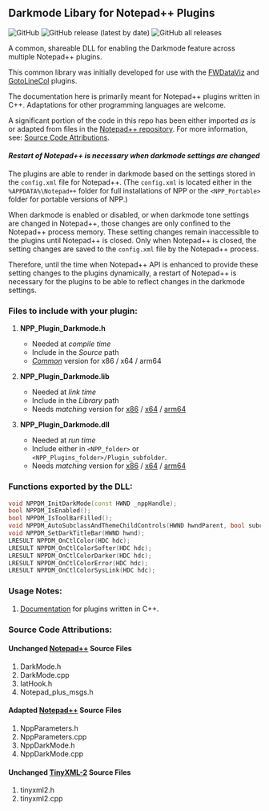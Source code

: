 ## Darkmode Libary for Notepad++ Plugins

![GitHub](https://img.shields.io/github/license/shriprem/NPP_Plugin_Darkmode) ![GitHub release (latest by date)](https://img.shields.io/github/v/release/shriprem/NPP_Plugin_Darkmode) ![GitHub all releases](https://img.shields.io/github/downloads/shriprem/NPP_Plugin_Darkmode/total)

A common, shareable DLL for enabling the Darkmode feature across multiple Notepad++ plugins.

This common library was initially developed for use with the [FWDataViz](https://github.com/shriprem/FWDataViz) and [GotoLineCol](https://github.com/shriprem/Goto-Line-Col-NPP-Plugin) plugins.

The documentation here is primarily meant for Notepad++ plugins written in C++. Adaptations for other programming languages are welcome.

A significant portion of the code in this repo has been either imported _as is_ or adapted from files in the [Notepad++ repository](https://github.com/notepad-plus-plus/notepad-plus-plus). For more information, see: [Source Code Attributions](#source-code-attributions).


#### _Restart of Notepad++ is necessary when darkmode settings are changed_
The plugins are able to render in darkmode based on the settings stored in the `config.xml` file for Notepad++. (The `config.xml` is located either in the `%APPDATA%\Notepad++` folder for full installations of NPP or the `<NPP_Portable>` folder for portable versions of NPP.)

When darkmode is enabled or disabled, or when darkmode tone settings are changed in Notepad++, those changes are only confined to the Notepad++ process memory. These setting changes remain inaccessible to the plugins until Notepad++ is closed. Only when Notepad++ is closed, the setting changes are saved to the `config.xml` file by the Notepad++ process.

Therefore, until the time when Notepad++ API is enhanced to provide these setting changes to the plugins dynamically, a restart of Notepad++ is necessary for the plugins to be able to reflect changes in the darkmode settings.


### Files to include with your plugin:
1. **NPP_Plugin_Darkmode.h**
   * Needed at _compile time_
   * Include in the _Source_ path
   * [_Common_](https://github.com/shriprem/NPP_Plugin_Darkmode/blob/master/NPP_Plugin_Darkmode/NPP_Plugin_Darkmode.h) version for x86 / x64 / arm64

2. **NPP_Plugin_Darkmode.lib**
   * Needed at _link time_
   * Include in the _Library_ path
   * Needs _matching_ version for [x86](https://github.com/shriprem/NPP_Plugin_Darkmode/blob/master/Release/Win32/NPP_Plugin_Darkmode.lib) / [x64](https://github.com/shriprem/NPP_Plugin_Darkmode/blob/master/Release/x64/NPP_Plugin_Darkmode.lib) / [arm64](https://github.com/shriprem/NPP_Plugin_Darkmode/blob/master/Release/ARM64/NPP_Plugin_Darkmode.lib)

3. **NPP_Plugin_Darkmode.dll**
   * Needed at _run time_
   * Include either in `<NPP_folder>` or `<NPP_Plugins_folder>/Plugin_subfolder`.
   * Needs _matching_ version for [x86](https://github.com/shriprem/NPP_Plugin_Darkmode/blob/master/Release/Win32/NPP_Plugin_Darkmode.dll) / [x64](https://github.com/shriprem/NPP_Plugin_Darkmode/blob/master/Release/x64/NPP_Plugin_Darkmode.dll) / [arm64](https://github.com/shriprem/NPP_Plugin_Darkmode/blob/master/Release/ARM64/NPP_Plugin_Darkmode.dll)



### Functions exported by the DLL:
```c++
void NPPDM_InitDarkMode(const HWND _nppHandle);
bool NPPDM_IsEnabled();
bool NPPDM_IsToolBarFilled();
void NPPDM_AutoSubclassAndThemeChildControls(HWND hwndParent, bool subclass = true, bool theme = true);
void NPPDM_SetDarkTitleBar(HWND hwnd);
LRESULT NPPDM_OnCtlColor(HDC hdc);
LRESULT NPPDM_OnCtlColorSofter(HDC hdc);
LRESULT NPPDM_OnCtlColorDarker(HDC hdc);
LRESULT NPPDM_OnCtlColorError(HDC hdc);
LRESULT NPPDM_OnCtlColorSysLink(HDC hdc);
```

### Usage Notes:
1. [Documentation](https://github.com/shriprem/NPP_Plugin_Darkmode/blob/master/c_plus_plus.md) for plugins written in C++.

### Source Code Attributions:

#### Unchanged [Notepad++](https://github.com/notepad-plus-plus/notepad-plus-plus)  Source Files

1. DarkMode.h
2. DarkMode.cpp
3. IatHook.h
4. Notepad_plus_msgs.h


#### Adapted [Notepad++](https://github.com/notepad-plus-plus/notepad-plus-plus) Source Files
1. NppParameters.h
2. NppParameters.cpp
3. NppDarkMode.h
4. NppDarkMode.cpp


#### Unchanged [TinyXML-2](https://github.com/leethomason/tinyxml2) Source Files
1. tinyxml2.h
2. tinyxml2.cpp

